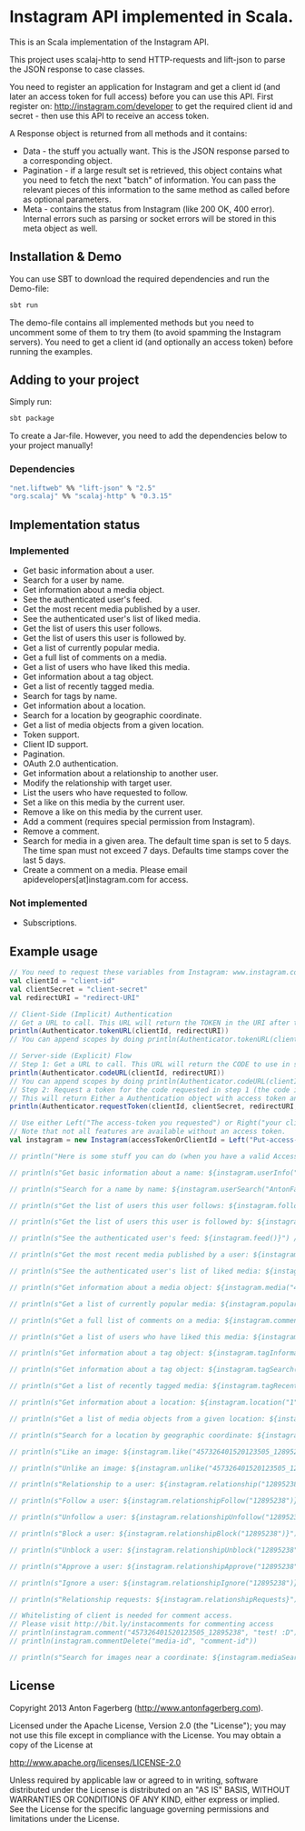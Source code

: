 # Instagram API implemented in Scala.
This is an Scala implementation of the Instagram API.

This project uses scalaj-http to send HTTP-requests and lift-json to parse the JSON response to case classes.

You need to register an application for Instagram and get a client id (and later an access token for full access) before you can use this API. First register on: http://instagram.com/developer to get the required client id and secret - then use this API to receive an access token.

A Response object is returned from all methods and it contains:
 * Data - the stuff you actually want. This is the JSON response parsed to a corresponding object.
 * Pagination - if a large result set is retrieved, this object contains what you need to fetch the next "batch" of information. You can pass the relevant pieces of this information to the same method as called before as optional parameters.
 * Meta - contains the status from Instagram (like 200 OK, 400 error). Internal errors such as parsing or socket errors will be stored in this meta object as well.

## Installation & Demo
You can use SBT to download the required dependencies and run the Demo-file:

```bash
sbt run
```

The demo-file contains all implemented methods but you need to uncomment some of them to try them (to avoid spamming the Instagram servers). You need to get a client id (and optionally an access token) before running the examples.

## Adding to your project
Simply run:

```bash
sbt package
```

To create a Jar-file. However, you need to add the dependencies below to your project manually!

### Dependencies
```bash
"net.liftweb" %% "lift-json" % "2.5"
"org.scalaj" %% "scalaj-http" % "0.3.15"
```

## Implementation status

### Implemented
 * Get basic information about a user.
 * Search for a user by name.
 * Get information about a media object.
 * See the authenticated user's feed.
 * Get the most recent media published by a user.
 * See the authenticated user's list of liked media.
 * Get the list of users this user follows.
 * Get the list of users this user is followed by.
 * Get a list of currently popular media.
 * Get a full list of comments on a media.
 * Get a list of users who have liked this media.
 * Get information about a tag object.
 * Get a list of recently tagged media.
 * Search for tags by name.
 * Get information about a location.
 * Search for a location by geographic coordinate.
 * Get a list of media objects from a given location.
 * Token support.
 * Client ID support.
 * Pagination.
 * OAuth 2.0 authentication.
 * Get information about a relationship to another user.
 * Modify the relationship with target user.
 * List the users who have requested to follow.
 * Set a like on this media by the current user.
 * Remove a like on this media by the current user.
 * Add a comment (requires special permission from Instagram).
 * Remove a comment.
 * Search for media in a given area. The default time span is set to 5 days. The time span must not exceed 7 days. Defaults time stamps cover the last 5 days.
 * Create a comment on a media. Please email apidevelopers[at]instagram.com for access.

### Not implemented
 * Subscriptions.

## Example usage
```Scala
// You need to request these variables from Instagram: www.instagram.com/developer
val clientId = "client-id"
val clientSecret = "client-secret"
val redirectURI = "redirect-URI"

// Client-Side (Implicit) Authentication
// Get a URL to call. This URL will return the TOKEN in the URI after the #-symbol (and you're done)..
println(Authenticator.tokenURL(clientId, redirectURI))
// You can append scopes by doing println(Authenticator.tokenURL(clientId, redirectURI, comments = true, relationships = true, likes = true))

// Server-side (Explicit) Flow
// Step 1: Get a URL to call. This URL will return the CODE to use in step 2 in the URI as a parameter code.
println(Authenticator.codeURL(clientId, redirectURI))
// You can append scopes by doing println(Authenticator.codeURL(clientId, redirectURI, comments = true, relationships = true, likes = true))    
// Step 2: Request a token for the code requested in step 1 (the code is valid one time only).
// This will return Either a Authentication object with access token and user information or a Meta object on failure.
println(Authenticator.requestToken(clientId, clientSecret, redirectURI, code = "the-code-from-step-1"))

// Use either Left("The access-token you requested") or Right("your client ID").
// Note that not all features are available without an access token.
val instagram = new Instagram(accessTokenOrClientId = Left("Put-access-token-here"))

// println("Here is some stuff you can do (when you have a valid Access Token or Client Id):")

// println(s"Get basic information about a name: ${instagram.userInfo("12895238")}")

// println(s"Search for a name by name: ${instagram.userSearch("AntonFagerberg")}")

// println(s"Get the list of users this user follows: ${instagram.follows("12895238")}")

// println(s"Get the list of users this user is followed by: ${instagram.followedBy("12895238")}")

// println(s"See the authenticated user's feed: ${instagram.feed()}") // Token

// println(s"Get the most recent media published by a user: ${instagram.mediaRecent("12895238")}")

// println(s"See the authenticated user's list of liked media: ${instagram.liked()}") // Token

// println(s"Get information about a media object: ${instagram.media("452194471682227494_12895238")}")

// println(s"Get a list of currently popular media: ${instagram.popular}")

// println(s"Get a full list of comments on a media: ${instagram.comments("452194471682227494_12895238")}")

// println(s"Get a list of users who have liked this media: ${instagram.likes("452194471682227494_12895238")}")

// println(s"Get information about a tag object: ${instagram.tagInformation("hipster")}")

// println(s"Get information about a tag object: ${instagram.tagSearch("snowy")}")

// println(s"Get a list of recently tagged media: ${instagram.tagRecent("beer")}")

// println(s"Get information about a location: ${instagram.location("1")}")

// println(s"Get a list of media objects from a given location: ${instagram.locationMedia("1")}")

// println(s"Search for a location by geographic coordinate: ${instagram.locationSearch(Some("48.858844" -> "2.294351"))}")

// println(s"Like an image: ${instagram.like("457326401520123505_12895238")}")

// println(s"Unlike an image: ${instagram.unlike("457326401520123505_12895238")}")

// println(s"Relationship to a user: ${instagram.relationship("12895238")}")

// println(s"Follow a user: ${instagram.relationshipFollow("12895238")}")

// println(s"Unfollow a user: ${instagram.relationshipUnfollow("12895238")}")

// println(s"Block a user: ${instagram.relationshipBlock("12895238")}")

// println(s"Unblock a user: ${instagram.relationshipUnblock("12895238")}")

// println(s"Approve a user: ${instagram.relationshipApprove("12895238")}")

// println(s"Ignore a user: ${instagram.relationshipIgnore("12895238")}")

// println(s"Relationship requests: ${instagram.relationshipRequests}")

// Whitelisting of client is needed for comment access.
// Please visit http://bit.ly/instacomments for commenting access
// println(instagram.comment("457326401520123505_12895238", "test! :D"))
// println(instagram.commentDelete("media-id", "comment-id"))

// println(s"Search for images near a coordinate: ${instagram.mediaSearch("48.858844" -> "2.294351")}")
```

## License
Copyright 2013 Anton Fagerberg (http://www.antonfagerberg.com).

Licensed under the Apache License, Version 2.0 (the "License"); you may not use this file except in compliance with the License. You may obtain a copy of the License at

http://www.apache.org/licenses/LICENSE-2.0

Unless required by applicable law or agreed to in writing, software distributed under the License is distributed on an "AS IS" BASIS, WITHOUT WARRANTIES OR CONDITIONS OF ANY KIND, either express or implied. See the License for the specific language governing permissions and limitations under the License.